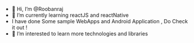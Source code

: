 - 👋 Hi, I’m @Roobanraj
- 🌱 I’m currently learning reactJS and reactNative
- I have done Some sample WebApps and Android Application , Do Check it out !
- 👀 I’m interested to learn more technologies and libraries


